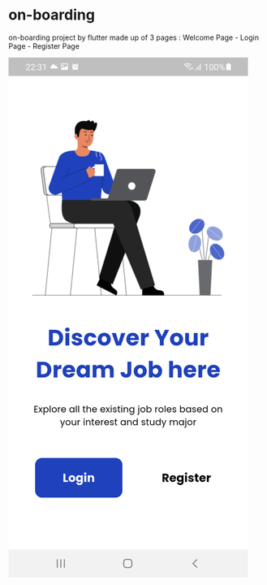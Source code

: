 # on-boarding
on-boarding project by flutter made up of 3 pages : Welcome Page - Login Page - Register Page

![BusinessCard using Flutter](welcome.png)
